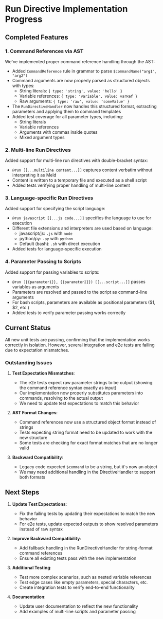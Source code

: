 # Run Directive Implementation Progress

## Completed Features

### 1. Command References via AST
We've implemented proper command reference handling through the AST:
- Added `CommandReference` rule in grammar to parse `$commandName("arg1", "arg2")`
- Command arguments are now properly parsed as structured objects with types:
  - String literals: `{ type: 'string', value: 'hello' }`
  - Variable references: `{ type: 'variable', value: varRef }`
  - Raw arguments: `{ type: 'raw', value: 'someValue' }`
- The `RunDirectiveHandler` now handles this structured format, extracting parameters and applying them to command templates
- Added test coverage for all parameter types, including:
  - String literals
  - Variable references
  - Arguments with commas inside quotes
  - Mixed argument types

### 2. Multi-line Run Directives
Added support for multi-line run directives with double-bracket syntax:
- `@run [[...multiline content...]]` captures content verbatim without interpreting it as Meld
- Content is written to a temporary file and executed as a shell script
- Added tests verifying proper handling of multi-line content

### 3. Language-specific Run Directives
Added support for specifying the script language:
- `@run javascript [[...js code...]]` specifies the language to use for execution
- Different file extensions and interpreters are used based on language:
  - javascript/js: `.js` with `node`
  - python/py: `.py` with `python`
  - Default (bash): `.sh` with direct execution
- Added tests for language-specific execution

### 4. Parameter Passing to Scripts
Added support for passing variables to scripts:
- `@run ({{parameter1}}, {{parameter2}}) [[...script...]]` passes variables as arguments
- Parameters are resolved and passed to the script as command-line arguments
- For bash scripts, parameters are available as positional parameters ($1, $2, etc.)
- Added tests to verify parameter passing works correctly

## Current Status

All new unit tests are passing, confirming that the implementation works correctly in isolation. 
However, several integration and e2e tests are failing due to expectation mismatches.

### Outstanding Issues

1. **Test Expectation Mismatches**:
   - The e2e tests expect raw parameter strings to be output (showing the command reference syntax exactly as input)
   - Our implementation now properly substitutes parameters into commands, resolving to the actual output
   - We need to update test expectations to match this behavior

2. **AST Format Changes**:
   - Command references now use a structured object format instead of strings
   - Tests expecting string format need to be updated to work with the new structure
   - Some tests are checking for exact format matches that are no longer valid

3. **Backward Compatibility**:
   - Legacy code expected `$command` to be a string, but it's now an object
   - We may need additional handling in the DirectiveHandler to support both formats

## Next Steps

1. **Update Test Expectations**:
   - Fix the failing tests by updating their expectations to match the new behavior
   - For e2e tests, update expected outputs to show resolved parameters instead of raw syntax

2. **Improve Backward Compatibility**:
   - Add fallback handling in the RunDirectiveHandler for string-format command references
   - Ensure all existing tests pass with the new implementation

3. **Additional Testing**:
   - Test more complex scenarios, such as nested variable references
   - Test edge cases like empty parameters, special characters, etc.
   - Create integration tests to verify end-to-end functionality

4. **Documentation**:
   - Update user documentation to reflect the new functionality
   - Add examples of multi-line scripts and parameter passing